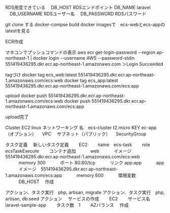 RDS用意できている
　DB_HOST RDSエンドポイント 
  DB_NAME laravel
　DB_USERNAME RDSユーザー名
　DB_PASSWORD RDSパスワード 

git clone する
docker-compse build
docker imagesで　ecs-webとecs-appのlatestを見る

ECR作成

マネコンでプッシュコマンドの表示
aws ecr get-login-password --region ap-northeast-1 | docker login --username AWS --password-stdin 551419436295.dkr.ecr.ap-northeast-1.amazonaws.com
＞Login Succeeded

tagづけ
docker tag ecs_web:latest 551419436295.dkr.ecr.ap-northeast-1.amazonaws.com/ecs:web
docker tag ecs_app:latest 551419436295.dkr.ecr.ap-northeast-1.amazonaws.com/ecs:app

upload
docker push 551419436295.dkr.ecr.ap-northeast-1.amazonaws.com/ecs:web
docker push 551419436295.dkr.ecr.ap-northeast-1.amazonaws.com/ecs:app

upload完了

Cluster
 EC2 linux ネットワーキング 
 名　ecs-cluster
 t2.micro
 KEY ec-app（オプション）
 　VPC
 　サブネット（パブリック）
 　SecurityGroup

タスク定義
　新しいタスク定義
　　EC2
　　name　ecs-task
　　role　ecsTaskExecute
　　コンテナ追加
　　　web
　　　イメージ　551419436295.dkr.ecr.ap-northeast-1.amazonaws.com/ecs:web
　　　memory 300
　　　ポート 80:80/tcp
　　　リンク app:app
　　　app
　　　イメージ　551419436295.dkr.ecr.ap-northeast-1.amazonaws.com/ecs:app
　　　memory 600
　　　環境変数
　　　DB_HOST
　作成


アクション、タスク実行　php, artisan, migrate
アクション、タスク実行　php, artisan, db:seed
アクション
　サービスの作成
　　EC2
　　サービス名　laravel-sample-app
　　タスク数　1
　　AZバランス
　作成


